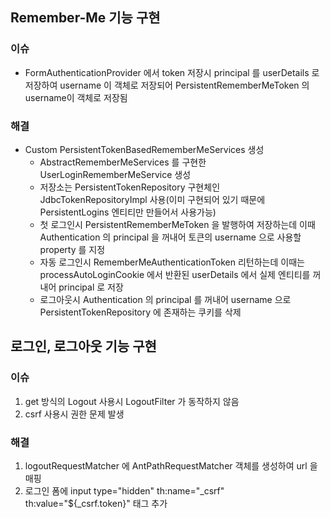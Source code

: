 ## Remember-Me 기능 구현  

### 이슈
- FormAuthenticationProvider 에서 token 저장시 principal 를 userDetails 로 저장하여 username 이 객체로 저장되어 PersistentRememberMeToken 의 username이 객체로 저장됨
### 해결
- Custom PersistentTokenBasedRememberMeServices 생성
  - AbstractRememberMeServices 를 구현한 UserLoginRememberMeService 생성
  - 저장소는 PersistentTokenRepository 구현체인 JdbcTokenRepositoryImpl 사용(이미 구현되어 있기 때문에 PersistentLogins 엔티티만 만들어서 사용가능)
  - 첫 로그인시 PersistentRememberMeToken 을 발행하여 저장하는데 이때 Authentication 의 principal 을 꺼내어 토큰의 username 으로 사용할 property 를 지정     
  - 자동 로그인시 RememberMeAuthenticationToken 리턴하는데 이때는 processAutoLoginCookie 에서 반환된 userDetails 에서 실제 엔티티를 꺼내어 principal 로 저장
  - 로그아웃시 Authentication 의 principal 를 꺼내어 username 으로 PersistentTokenRepository 에 존재하는 쿠키를 삭제

## 로그인, 로그아웃 기능 구현
### 이슈
1. get 방식의 Logout 사용시 LogoutFilter 가 동작하지 않음
2. csrf 사용시 권한 문제 발생
### 해결
1. logoutRequestMatcher 에 AntPathRequestMatcher 객체를 생성하여 url 을 매핑
2. 로그인 폼에 input type="hidden" th:name="_csrf" th:value="${_csrf.token}" 태그 추가